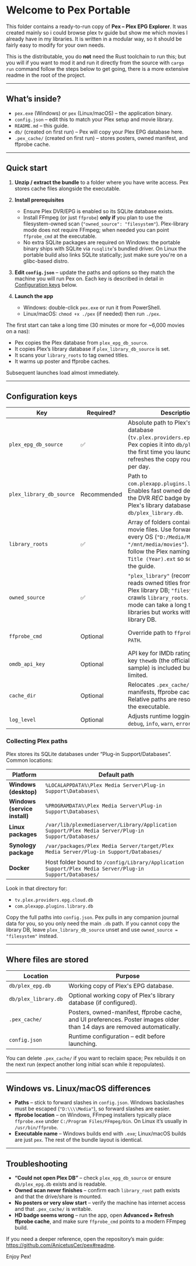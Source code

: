 # Welcome to Pex Portable

This folder contains a ready-to-run copy of **Pex – Plex EPG Explorer**. It was created mainly so i could browse plex tv guide but show me which movies I already have in my libraries. It is written in a modular way, so it should be fairly easy to modify for your own needs. 

This is the distributable, you do **not** need the Rust toolchain to run this; but you will if you want to mod it and run it directly from the source with `cargo run` command follow the steps below to get going, there is a more extensive readme in the root of the project.

---

## What’s inside?

- `pex.exe` (Windows) or `pex` (Linux/macOS) – the application binary.
- `config.json` – edit this to match your Plex setup and movie library.
- `README.md` – this guide.
- `db/` (created on first run) – Pex will copy your Plex EPG database here.
- `.pex_cache/` (created on first run) – stores posters, owned manifest, and ffprobe cache.

---

## Quick start

1. **Unzip / extract the bundle** to a folder where you have write access. Pex
   stores cache files alongside the executable.

2. **Install prerequisites**
   - Ensure Plex DVR/EPG is enabled so its SQLite database exists.
   - Install FFmpeg (or just `ffprobe`) **only if** you plan to use the
     filesystem-owned scan (`"owned_source": "filesystem"`). Plex-library mode
     does not require FFmpeg; when needed you can point `ffprobe_cmd` at the
     executable.
   - No extra SQLite packages are required on Windows: the portable binary ships
     with SQLite via `rusqlite`'s bundled driver. On Linux the portable build
     also links SQLite statically; just make sure you're on a glibc-based
     distro.

3. **Edit `config.json`** – update the paths and options so they match the
   machine you will run Pex on. Each key is described in detail in
   [Configuration keys](#configuration-keys) below.

4. **Launch the app**
   - Windows: double-click `pex.exe` or run it from PowerShell.
   - Linux/macOS: `chmod +x ./pex` (if needed) then run `./pex`.

The first start can take a long time (30 minutes or more for ~6,000 movies on a nas):
- Pex copies the Plex database from `plex_epg_db_source`.
- It copies Plex’s library database if `plex_library_db_source` is set.
- It scans your `library_roots` to tag owned titles.
- It warms up poster and ffprobe caches.

Subsequent launches load almost immediately.

---

## Configuration keys

| Key | Required? | Description | Where to find the value |
| --- | --- | --- | --- |
| `plex_epg_db_source` | ✅ | Absolute path to Plex's EPG database (`tv.plex.providers.epg.cloud*.db`). Pex copies it into `db/plex_epg.db` the first time you launch and refreshes the copy roughly once per day. | See [Collecting Plex paths](#collecting-plex-paths) for examples. |
| `plex_library_db_source` | Recommended | Path to `com.plexapp.plugins.library.db`. Enables fast owned detection and the DVR *REC* badge by mirroring Plex's library database into `db/plex_library.db`. | See [Collecting Plex paths](#collecting-plex-paths) for examples. |
| `library_roots` | ✅ | Array of folders containing your movie files. Use forward slashes on every OS (`"D:/Media/Movies"` or `"/mnt/media/movies"`). Files should follow the Plex naming pattern `Title (Year).ext` so scans match the guide. | Use platform file explorer or the NAS share path mounted on this machine. |
| `owned_source` | ✅ | `"plex_library"` (recommended) reads owned titles from the copied Plex library DB; `"filesystem"` crawls `library_roots`. Filesystem mode can take a long time on large libraries but works without the library DB. | Choose based on whether you can copy `com.plexapp.plugins.library.db`. |
| `ffprobe_cmd` | Optional | Override path to `ffprobe` if it isn’t on `PATH`. | `where ffprobe` (Windows) or `which ffprobe` (Linux/macOS). Leave `null` to use the system default. |
| `omdb_api_key` | Optional | API key for IMDb ratings. The demo key `thewdb` (the official OMDb sample) is included but heavily rate limited. | Sign up at <https://www.omdbapi.com/apikey.aspx>. |
| `cache_dir` | Optional | Relocates `.pex_cache/` (posters, manifests, ffprobe cache, UI prefs). Relative paths are resolved next to the executable. | Pick a writable folder with enough free space. |
| `log_level` | Optional | Adjusts runtime logging (`trace`, `debug`, `info`, `warn`, `error`). | Set only if you need more verbose console output. |

### Collecting Plex paths

Plex stores its SQLite databases under “Plug-in Support/Databases”. Common locations:

| Platform | Default path |
| --- | --- |
| **Windows (desktop)** | `%LOCALAPPDATA%\Plex Media Server\Plug-in Support\Databases\` |
| **Windows (service install)** | `%PROGRAMDATA%\Plex Media Server\Plug-in Support\Databases\` |
| **Linux packages** | `/var/lib/plexmediaserver/Library/Application Support/Plex Media Server/Plug-in Support/Databases/` |
| **Synology package** | `/var/packages/Plex Media Server/target/Plex Media Server/Plug-in Support/Databases/` |
| **Docker** | Host folder bound to `/config/Library/Application Support/Plex Media Server/Plug-in Support/Databases/` |

Look in that directory for:

- `tv.plex.providers.epg.cloud.db`
- `com.plexapp.plugins.library.db`

Copy the full paths into `config.json`. Pex pulls in any companion journal data
for you, so you only need the main `.db` path. If you cannot copy
the library DB, leave `plex_library_db_source` unset and use
`owned_source = "filesystem"` instead.

---

## Where files are stored

| Location | Purpose |
| --- | --- |
| `db/plex_epg.db` | Working copy of Plex's EPG database. |
| `db/plex_library.db` | Optional working copy of Plex's library database (if configured). |
| `.pex_cache/` | Posters, owned-manifest, ffprobe cache, and UI preferences. Poster images older than 14 days are removed automatically. |
| `config.json` | Runtime configuration – edit before launching. |

You can delete `.pex_cache/` if you want to reclaim space; Pex rebuilds it on
the next run (expect another long initial scan while it repopulates).

---

## Windows vs. Linux/macOS differences

- **Paths** – stick to forward slashes in `config.json`. Windows backslashes
  must be escaped (`"D:\\\\Media"`), so forward slashes are easier.
- **ffprobe location** – on Windows, FFmpeg installers typically place
  `ffprobe.exe` under `C:/Program Files/FFmpeg/bin`. On Linux it’s usually in
  `/usr/bin/ffprobe`.
- **Executable name** – Windows builds end with `.exe`; Linux/macOS builds are
  just `pex`. The rest of the bundle layout is identical.

---

## Troubleshooting

- **“Could not open Plex DB”** – check `plex_epg_db_source` or ensure
  `db/plex_epg.db` exists and is readable.
- **Owned scan never finishes** – confirm each `library_root` path exists and
  that the drive/share is mounted.
- **No posters or very slow start** – verify the machine has internet access and
  that `.pex_cache/` is writable.
- **HD badge seems wrong** – run the app, open **Advanced** ▸ **Refresh ffprobe
  cache**, and make sure `ffprobe_cmd` points to a modern FFmpeg build.

If you need a deeper reference, open the repository’s main guide:
<https://github.com/AnicetusCer/pex#readme>.

Enjoy Pex!

